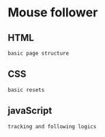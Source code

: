# Mouse follower

## HTML
    basic page structure
## CSS
    basic resets
## javaScript
    tracking and following logics